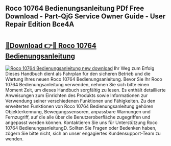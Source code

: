 ## Roco 10764 Bedienungsanleitung PDf Free Download - Part-QjG Service Owner Guide - User Repair Edition Bce4A

# <h2><a href="http://df59om.blite.top/?on=Roco+10764+Bedienungsanleitung">🔗Download 👉🔴 Roco 10764 Bedienungsanleitung</a></h2>

[![Roco 10764 Bedienungsanleitung new download](https://i.imgur.com/lujVjoI.png)](http://df59om.blite.top/?on=Roco+10764+Bedienungsanleitung)
Ihr Weg zum Erfolg Dieses Handbuch dient als Fahrplan für den sicheren Betrieb und die Wartung Ihres neuen Roco 10764 Bedienungsanleitung. Bevor Sie Ihr Roco 10764 Bedienungsanleitung verwenden, nehmen Sie sich bitte einen Moment Zeit, um dieses Handbuch sorgfältig zu lesen. Es enthält detaillierte Anweisungen zum Einrichten des Produkts sowie Informationen zur Verwendung seiner verschiedenen Funktionen und Fähigkeiten. Zu den erweiterten Funktionen von Roco 10764 Bedienungsanleitung gehören Objekterkennung, Bewegungssensoren, anpassbare Warnungen und Fernzugriff, auf die alle über die Benutzeroberfläche zugegriffen und angepasst werden können. Kontaktieren Sie uns für Unterstützung Roco 10764 BedienungsanleitungD. Sollten Sie Fragen oder Bedenken haben, zögern Sie bitte nicht, sich an unser engagiertes Kundensupport-Team zu wenden.
